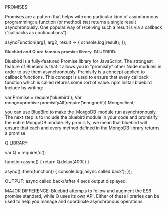 PROMISES:

Promises are a pattern that helps with one particular kind of asynchronous programming: a function (or method) that returns a single result asynchronously. One popular way of receiving such a result is via a callback (“callbacks as continuations”):

asyncFunction(arg1, arg2,
    result => {
        console.log(result);
    });

Bluebird and Q are famous promise library.
BLUEBIRD:

Bluebird is a fully-featured Promise library for JavaScript. The strongest feature of Bluebird is that it allows you to "promisify" 
other Node modules in order to use them asynchronously. Promisify is a concept applied to callback functions. This concept is used to
ensure that every callback function which is called returns some sort of value.
npm install bluebird
Include by writing:

var Promise = require('bluebird');
Var mongo=promise.promisifyAll(require(‘mongodb’)).Mongoclient;

you can use BlueBird to make the MongoDB module run asynchronously, The next step is to include the bluebird module in your code and
promisify the entire MongoDB module. By promisify, we mean that bluebird will ensure that each and every method defined in the MongoDB
library returns a promise.

Q LIBRARY:

var Q = require('q');

function async() {
return Q.delay(4000)
}

async()
.then(function() {
console.log('async called back');
});

OUTPUT:
async called back//after 4 secs output displayed.

MAJOR DIFFERENCE:
 Bluebird attempts to follow and augment the ES6 promise standard, while Q uses its own API. 
 Either of these libraries can be used to help you manage and coordinate asynchronous operations.

